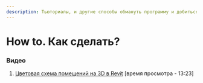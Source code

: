 ```yaml
---
description: Тьюториалы, и другие способы обмануть программу и добиться нужного функционала
---
```


# How to. Как сделать?

### Видео

1. [Цветовая схема помещений на 3D в Revit](https://www.youtube.com/watch?v=I2ACaPN2ChI) \[время просмотра - 13:23]
